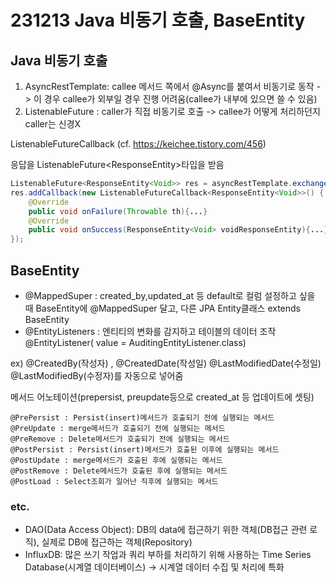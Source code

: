 # 231213 Java 비동기 호출, BaseEntity

## Java 비동기 호출

1. AsyncRestTemplate: callee 메서드 쪽에서 @Async를 붙여서 비동기로 동작
   -> 이 경우 callee가 외부일 경우 진행 어려움(callee가 내부에 있으면 쓸 수 있음)
2. ListenableFuture : caller가 직접 비동기로 호출
   -> callee가 어떻게 처리하던지 caller는 신경X

ListenableFutureCallback (cf. https://keichee.tistory.com/456)

응답을 ListenableFuture<ResponseEntity<T>>타입을 받음

```java
ListenableFuture<ResponseEntity<Void>> res = asyncRestTemplate.exchange(uri, httpMethod, requestEntity, Void.class);
res.addCallback(new ListenableFutureCallback<ResponseEntity<Void>>() {
    @Override
    public void onFailure(Throwable th){...}
    @Override
    public void onSuccess(ResponseEntity<Void> voidResponseEntity){...}
});
```

## BaseEntity

- @MappedSuper : created_by,updated_at 등 default로 컬럼 설정하고 싶을 때 BaseEntity에 @MappedSuper 달고, 다른 JPA Entity클래스 extends BaseEntity
- @EntityListeners : 엔티티의 변화를 감지하고 테이블의 데이터 조작
  @EntityListener( value = AuditingEntityListener.class)

ex) @CreatedBy(작성자) , @CreatedDate(작성일) @LastModifiedDate(수정일) @LastModifiedBy(수정자)를 자동으로 넣어줌

메서드 어노테이션(prepersist, preupdate등으로 created_at 등 업데이트에 셋팅)

```
@PrePersist : Persist(insert)메서드가 호출되기 전에 실행되는 메서드
@PreUpdate : merge메서드가 호출되기 전에 실행되는 메서드
@PreRemove : Delete메서드가 호출되기 전에 실행되는 메서드
@PostPersist : Persist(insert)메서드가 호출된 이후에 실행되는 메서드
@PostUpdate : merge메서드가 호출된 후에 실행되는 메서드
@PostRemove : Delete메서드가 호출된 후에 실행되는 메서드
@PostLoad : Select조회가 일어난 직후에 실행되는 메서드
```

### etc.

- DAO(Data Access Object): DB의 data에 접근하기 위한 객체(DB접근 관련 로직), 실제로 DB에 접근하는 객체(Repository)
- InfluxDB: 많은 쓰기 작업과 쿼리 부하를 처리하기 위해 사용하는 Time Series Database(시계열 데이터베이스)
  -> 시계열 데이터 수집 및 처리에 특화
